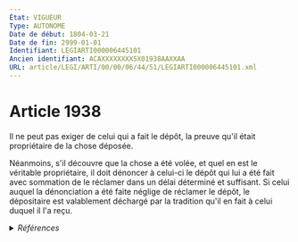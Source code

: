 ```yaml
---
État: VIGUEUR
Type: AUTONOME
Date de début: 1804-03-21
Date de fin: 2999-01-01
Identifiant: LEGIARTI000006445101
Ancien identifiant: ACAXXXXXXXX5X01938AAXXAA
URL: article/LEGI/ARTI/00/00/06/44/51/LEGIARTI000006445101.xml
---
```


<h1>Article 1938</h1>

Il ne peut pas exiger de celui qui a fait le dépôt, la preuve qu'il était
propriétaire de la chose déposée.<br />

Néanmoins, s'il découvre que la chose a été volée, et quel en est le véritable
propriétaire, il doit dénoncer à celui-ci le dépôt qui lui a été fait avec
sommation de le réclamer dans un délai déterminé et suffisant. Si celui auquel
la dénonciation a été faite néglige de réclamer le dépôt, le dépositaire est
valablement déchargé par la tradition qu'il en fait à celui duquel il l'a reçu.


<details>
  <summary><em>Références</em></summary>

  <h2>Références faites par l'article</h2>
  
  <ul>
    <li>
      CODIFICATION source Loi 1804-03-14
    </li>
    <li>
      CREATION source Loi 1804-03-14 promulguée le 24 mars 1804
    </li>
  </ul>
</details>
